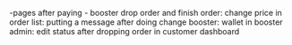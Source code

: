 -pages after paying - booster drop order and finish order: change price in order list: putting a message after doing change booster: wallet in booster admin: edit status after dropping order in customer dashboard